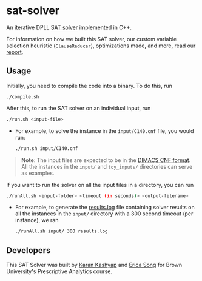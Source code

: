 # sat-solver

An iterative DPLL [SAT solver](https://en.wikipedia.org/wiki/SAT_solver#:~:text=On%20input%20a%20formula%20over,values%20of%20x%20and%20y.) implemented in C++.

For information on how we built this SAT solver, our custom variable selection heuristic (`ClauseReducer`), optimizations made, and more, read our [report](https://github.com/karankashyap04/sat-solver/blob/main/report.pdf).

## Usage

Initially, you need to compile the code into a binary. To do this, run
```
./compile.sh
```

After this, to run the SAT solver on an individual input, run
```bash
./run.sh <input-file>
```
* For example, to solve the instance in the `input/C140.cnf` file, you would run:
  ```bash
  ./run.sh input/C140.cnf
  ```

> **Note**: The input files are expected to be in the [DIMACS CNF format](https://jix.github.io/varisat/manual/0.2.0/formats/dimacs.html). All the instances in the `input/` and `toy_inputs/` directories can serve as examples.

If you want to run the solver on all the input files in a directory, you can run
```bash
./runAll.sh <input-folder> <timeout (in seconds)> <output-filename>
```
* For example, to generate the [results.log](https://github.com/karankashyap04/sat-solver/blob/main/results.log) file containing solver results on all the instances in the `input/` directory with a 300 second timeout (per instance), we ran
  ```bash
  ./runAll.sh input/ 300 results.log
  ```

## Developers

This SAT Solver was built by [Karan Kashyap](https://github.com/karankashyap04) and [Erica Song](https://github.com/20songe) for Brown University's Prescriptive Analytics course.

